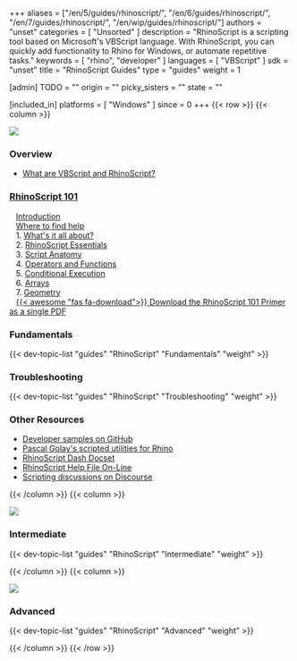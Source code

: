 +++
aliases = ["/en/5/guides/rhinoscript/", "/en/6/guides/rhinoscript/", "/en/7/guides/rhinoscript/", "/en/wip/guides/rhinoscript/"]
authors = "unset"
categories = [ "Unsorted" ]
description = "RhinoScript is a scripting tool based on Microsoft's VBScript language. With RhinoScript, you can quickly add functionality to Rhino for Windows, or automate repetitive tasks."
keywords = [ "rhino", "developer" ]
languages = [ "VBScript" ]
sdk = "unset"
title = "RhinoScript Guides"
type = "guides"
weight = 1

[admin]
TODO = ""
origin = ""
picky_sisters = ""
state = ""

[included_in]
platforms = [ "Windows" ]
since = 0
+++
{{< row >}}
{{< column >}}

<!--the .snagit project for this image can be found next to the image -->
[<img src="/images/rhinoscript-guides-col1.png">](http://www.rhino3d.com/download/rhino/5.0/rhinoscript101)

### Overview

- [What are VBScript and RhinoScript?](/guides/rhinoscript/what-are-vbscript-rhinoscript)

### [RhinoScript 101](/guides/rhinoscript/primer-101)

&nbsp;&nbsp; [Introduction](/guides/rhinoscript/primer-101)  
&nbsp;&nbsp; [Where to find help](/guides/rhinoscript/primer-101/where-to-find-help/)  
&nbsp;&nbsp; 1. [What's it all about?](/guides/rhinoscript/primer-101/1-whats-it-all-about/)  
&nbsp;&nbsp; 2. [RhinoScript Essentials](/guides/rhinoscript/primer-101/2-vbscript-essentials/)  
&nbsp;&nbsp; 3. [Script Anatomy](/guides/rhinoscript/primer-101/3-script-anatomy/)  
&nbsp;&nbsp; 4. [Operators and Functions](/guides/rhinoscript/primer-101/4-operators-and-functions/)  
&nbsp;&nbsp; 5. [Conditional Execution](/guides/rhinoscript/primer-101/5-conditional-execution/)  
&nbsp;&nbsp; 6. [Arrays](/guides/rhinoscript/primer-101/6-arrays/)  
&nbsp;&nbsp; 7. [Geometry](/guides/rhinoscript/primer-101/7-geometry/)  
&nbsp;&nbsp; [{{< awesome "fas fa-download">}} ](http://www.rhino3d.com/download/rhino/5.0/rhinoscript101) [Download the RhinoScript 101 Primer as a single PDF ](http://www.rhino3d.com/download/rhino/5.0/rhinoscript101)

### Fundamentals

{{< dev-topic-list "guides" "RhinoScript" "Fundamentals" "weight" >}}

### Troubleshooting

{{< dev-topic-list "guides" "RhinoScript" "Troubleshooting" "weight" >}}

### Other Resources

- [Developer samples on GitHub](https://github.com/mcneel/rhino-developer-samples)
- [Pascal Golay's scripted utilities for Rhino](http://wiki.mcneel.com/people/pascalgolay)
- [RhinoScript Dash Docset](http://discourse.mcneel.com/t/rhinoscript-dash-docset/6382)
- [RhinoScript Help File On-Line](http://www.rhino3d.com/5/rhinoscript/index.html)
- [Scripting discussions on Discourse](https://discourse.mcneel.com/c/scripting)

{{< /column >}}
{{< column >}}

<!--the .snagit project for this image can be found next to the image -->
[<img src="/images/rhinoscript-guides-col2.png">](/guides/rhinoscript/comparing-arrays/)

### Intermediate

{{< dev-topic-list "guides" "RhinoScript" "Intermediate" "weight" >}}

{{< /column >}}
{{< column >}}

<!--the .snagit project for this image can be found next to the image -->
[<img src="/images/rhinoscript-guides-col3.png">](/guides/rhinoscript/array-utilities/)

### Advanced

{{< dev-topic-list "guides" "RhinoScript" "Advanced" "weight" >}}

{{< /column >}}
{{< /row >}}
